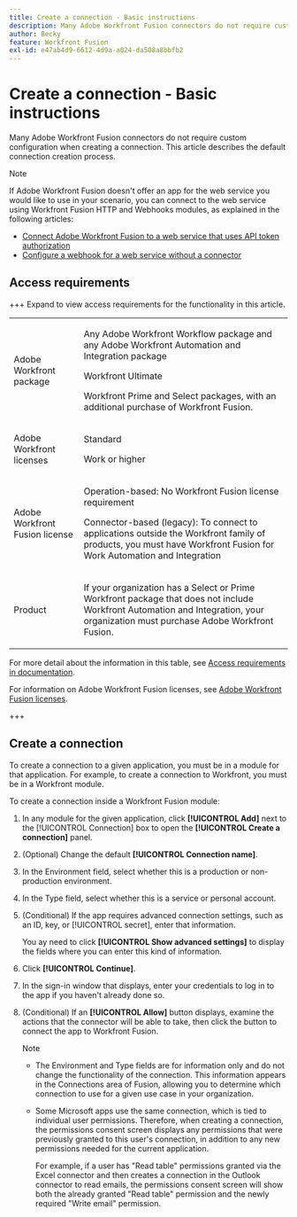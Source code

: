 ```yaml
---
title: Create a connection - Basic instructions
description: Many Adobe Workfront Fusion connectors do not require custom configuration when creating a connection. This article describes the default connection creation process.
author: Becky
feature: Workfront Fusion
exl-id: e47ab4d9-6612-4d9a-a024-da508a8bbfb2
---
```

# Create a connection - Basic instructions

Many Adobe Workfront Fusion connectors do not require custom configuration when creating a connection. This article describes the default connection creation process.

>[!NOTE]
>
>
>If Adobe Workfront Fusion doesn't offer an app for the web service you would like to use in your scenario, you can connect to the web service using Workfront Fusion HTTP and Webhooks modules, as explained in the following articles:
>
>* [Connect Adobe Workfront Fusion to a web service that uses API token authorization](/help/workfront-fusion/create-scenarios/connect-to-apps/connect-wf-web-service-uses-api-token-auth.md)
>* [Configure a webhook for a web service without a connector](/help/workfront-fusion/create-scenarios/add-modules/receive-a-webhook-from-a-web-service.md)

## Access requirements

+++ Expand to view access requirements for the functionality in this article.

<table style="table-layout:auto">
 <col> 
 <col> 
 <tbody> 
  <tr> 
   <td role="rowheader">Adobe Workfront package</td> 
   <td> <p>Any Adobe Workfront Workflow package and any Adobe Workfront Automation and Integration package</p><p>Workfront Ultimate</p><p>Workfront Prime and Select packages, with an additional purchase of Workfront Fusion.</p> </td> 
  </tr> 
  <tr data-mc-conditions=""> 
   <td role="rowheader">Adobe Workfront licenses</td> 
   <td> <p>Standard</p><p>Work or higher</p> </td> 
  </tr> 
  <tr> 
   <td role="rowheader">Adobe Workfront Fusion license</td> 
   <td>
   <p>Operation-based: No Workfront Fusion license requirement</p>
   <p>Connector-based (legacy): To connect to applications outside the Workfront family of products, you must have Workfront Fusion for Work Automation and Integration </p>
   </td> 
  </tr> 
  <tr> 
   <td role="rowheader">Product</td> 
   <td>
   <p>If your organization has a Select or Prime Workfront package that does not include Workfront Automation and Integration, your organization must purchase Adobe Workfront Fusion.</li></ul>
   </td> 
  </tr>
 </tbody> 
</table>

For more detail about the information in this table, see [Access requirements in documentation](/help/workfront-fusion/references/licenses-and-roles/access-level-requirements-in-documentation.md).

For information on Adobe Workfront Fusion licenses, see [Adobe Workfront Fusion licenses](/help/workfront-fusion/set-up-and-manage-workfront-fusion/licensing-operations-overview/license-automation-vs-integration.md).

+++

## Create a connection

To create a connection to a given application, you must be in a module for that application. For example, to create a connection to Workfront, you must be in a Workfront module.

To create a connection inside a Workfront Fusion module:

1. In any module for the given application, click **[!UICONTROL Add]** next to the [!UICONTROL Connection] box to open the **[!UICONTROL Create a connection]** panel.
1. (Optional) Change the default **[!UICONTROL Connection name]**.
1. In the Environment field, select whether this is a production or non-production environment. 
1. In the Type field, select whether this is a service or personal account.
1. (Conditional) If the app requires advanced connection settings, such as an ID, key, or [!UICONTROL secret], enter that information.

   You ay need to click **[!UICONTROL Show advanced settings]** to display the fields where you can enter this kind of information.

1. Click **[!UICONTROL Continue]**.
1. In the sign-in window that displays, enter your credentials to log in to the app if you haven't already done so.
1. (Conditional) If an **[!UICONTROL Allow]** button displays, examine the actions that the connector will be able to take, then click the button to connect the app to Workfront Fusion.

   >[!NOTE]
   >
   >* The Environment and Type fields are for information only and do not change the functionality of the connection. This information appears in the Connections area of Fusion, allowing you to determine which connection to use for a given use case in your organization.
   >* Some Microsoft apps use the same connection, which is tied to individual user permissions. Therefore, when creating a connection, the permissions consent screen displays any permissions that were previously granted to this user's connection, in addition to any new permissions needed for the current application. 
   >
   >   For example, if a user has "Read table" permissions granted via the Excel connector and then creates a connection in the Outlook connector to read emails, the permissions consent screen will show both the already granted "Read table" permission and the newly required "Write email" permission.

